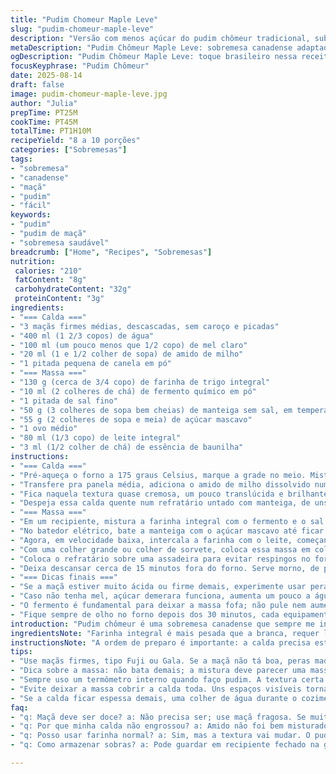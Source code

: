 ```yaml
---
title: "Pudim Chomeur Maple Leve"
slug: "pudim-chomeur-maple-leve"
description: "Versão com menos açúcar do pudim chômeur tradicional, substituindo as peras por maçãs pra dar um toque de acidez leve e usando mel para adoçar, suavizando sem perder o caráter reconfortante do clássico. Massa de farinha integral traz textura mais rústica, com um toque de canela pra esquentar o sabor. Receita rende de 8 a 10 porções, ideal pra sobremesa de família ou encontro com amigos. Cozinha fácil, mas com atenção nos tempos e no ponto do forno — tudo na observação das cores e texturas pra não errar."
metaDescription: "Pudim Chômeur Maple Leve: sobremesa canadense adaptada com maçãs e mel, menos doce, rústica, cremosa, ideal para toda a família"
ogDescription: "Pudim Chômeur Maple Leve: toque brasileiro nessa receita reconfortante com maçãs e mel, mantendo o sabor especial do canadense."
focusKeyphrase: "Pudim Chômeur"
date: 2025-08-14
draft: false
image: pudim-chomeur-maple-leve.jpg
author: "Julia"
prepTime: PT25M
cookTime: PT45M
totalTime: PT1H10M
recipeYield: "8 a 10 porções"
categories: ["Sobremesas"]
tags:
- "sobremesa"
- "canadense"
- "maçã"
- "pudim"
- "fácil"
keywords:
- "pudim"
- "pudim de maçã"
- "sobremesa saudável"
breadcrumb: ["Home", "Recipes", "Sobremesas"]
nutrition: 
 calories: "210"
 fatContent: "8g"
 carbohydrateContent: "32g"
 proteinContent: "3g"
ingredients:
- "=== Calda ==="
- "3 maçãs firmes médias, descascadas, sem caroço e picadas"
- "400 ml (1 2/3 copos) de água"
- "100 ml (um pouco menos que 1/2 copo) de mel claro"
- "20 ml (1 e 1/2 colher de sopa) de amido de milho"
- "1 pitada pequena de canela em pó"
- "=== Massa ==="
- "130 g (cerca de 3/4 copo) de farinha de trigo integral"
- "10 ml (2 colheres de chá) de fermento químico em pó"
- "1 pitada de sal fino"
- "50 g (3 colheres de sopa bem cheias) de manteiga sem sal, em temperatura ambiente"
- "55 g (2 colheres de sopa e meia) de açúcar mascavo"
- "1 ovo médio"
- "80 ml (1/3 copo) de leite integral"
- "3 ml (1/2 colher de chá) de essência de baunilha"
instructions:
- "=== Calda ==="
- "Pré-aqueça o forno a 175 graus Celsius, marque a grade no meio. Mistura o pedaçado de maçã com a água e o mel direto no liquidificador; bate até virar uma pasta bem lisinha, sem pedaços, se precisar para o aparelho e mexe pra outras partes descerem."
- "Transfere pra panela média, adiciona o amido de milho dissolvido numa colher com água fria, põe a pitadinha de canela. Leva ao fogo baixo, mexendo sempre com um batedor de arame pra não formar grumos."
- "Fica naquela textura quase cremosa, um pouco translúcida e brilhante; a hora certa é quando essa calda engrossa e já pode cobrir as costas de uma colher, tipo xarope grosso. Não para de mexer, senão queima no fundo!"
- "Despeja essa calda quente num refratário untado com manteiga, de uns 2,5 litros, espalha com cuidado pra chegar em todos os cantos."
- "=== Massa ==="
- "Em um recipiente, mistura a farinha integral com o fermento e o sal. Dá uma mexida só pra incorporar e não bata demais pra não deixar a massa dura."
- "No batedor elétrico, bate a manteiga com o açúcar mascavo até ficar um creme claro e fofo, isso com o ovo seguido pra ajudar a liga ficar uniforme. Se não tiver batedor, mistura com colher de pau — peso na paciência!"
- "Agora, em velocidade baixa, intercala a farinha com o leite, começando e terminando com farinha. Joga a essência de baunilha e dá mais uma rápida mexida, só pra uniformizar."
- "Com uma colher grande ou colher de sorvete, coloca essa massa em colheradas por cima da calda ainda quente. A massa não precisa cobrir 100%; o segredo é deixar uns ‘ilhinhos’ da calda na superfície, aí cria aquela crostinha encantadora no forno."
- "Coloca o refratário sobre uma assadeira para evitar respingos no forno e levar tudo junto. Leva ao forno por 45 minutos, mas o tempo certo é quando a massa fica dourada por cima, firme ao toque e um palito sai com migalhinhas úmidas, nunca molhadas."
- "Deixa descansar cerca de 15 minutos fora do forno. Serve morno, de preferência com uma colher generosa de creme de leite fresco ou sorvete de baunilha, pra somar sem pesar."
- "=== Dicas finais ==="
- "Se a maçã estiver muito ácida ou firme demais, experimente usar peras maduras no lugar, e aumente um pouco o mel para equilibrar — usei para testar, fica uma leveza que surpreende. Para quem não tem farinha integral, pode usar a comum, mas a textura vai ficar mais macia, menos rústica."
- "Caso não tenha mel, açúcar demerara funciona, aumenta um pouco a água da calda pra não deixar muito espessa."
- "O fermento é fundamental para deixar a massa fofa; não pule nem aumente demais a quantidade, ou o pudim pode virar um bolo duro."
- "Fique sempre de olho no forno depois dos 30 minutos, cada equipamento varia — o cheiro de caramelizado das frutas é o melhor termômetro, risos."
introduction: "Pudim chômeur é uma sobremesa canadense que sempre me intrigou com seu contraste entre calda e massa. Na busca por uma versão menos doce e com um toque mais brasileiro, mexi um pouco na receita clássica — troquei as peras por maçãs para dar uma acidez sutil e substituí o xarope de bordo por mel, ajustando a textura e o sabor para algo mais leve e ainda acolhedor. Acrescentei farinha integral pra uma crocância inesperada e canela para aquecer o aroma. A graça aqui é perceber a transformação no forno: quando a massa fica douradinha e a calda borbulha por baixo, é sinal que tudo atingiu o ponto. Nem sempre fácil, mas o jogo de expectativas e cheiros compensa o esforço. Pra mim, vai bem com creme fresco, e sempre deixa um gostinho de quero mais."
ingredientsNote: "Farinha integral é mais pesada que a branca, requer leveza na mistura para evitar um pudim pesado demais e seco. Mel substitui o xarope, reduz bastante a doçura sem perder a textura viscosa da calda. Pode usar peras maduras caso as maçãs estejam duras demais, ficam docinhas e suaves. O toque de canela é opcional, mas acrescenta complexidade. Medidas não precisam ser superexatas; respeite o aspecto da massa, que deve cair pesada da colher e o brilho e espessura da calda, que engrossa lentamente. O leite pode ser substituído por bebida vegetal, mas a textura muda e fica menos aveludada. Manteiga melhor em temperatura ambiente, fica mais fácil de incorporar. Fermento deve ser recente para não arruinar a massa."
instructionsNote: "A ordem de preparo é importante: a calda precisa estar quente para receber a massa, ajudando na formação daquela crosta interessante. Misturar o amido na água antes evita grumos. No preparo da massa, creme de manteiga e açúcar garante aerar a mistura, facilitando o crescimento com o fermento. Use batedor elétrico para garantir espuma, mas pare com farinha para não desenvolver glúten demais, que endurece. Dispor a massa em colheradas garante distribuição irregular, essencial pra textura final. Cubra o refratário com papel alumínio só se começar a dourar muito rápido, para cozinhar por dentro sem queimar a superfície. O cheiro, a cor da massa e firmeza são os melhores indicadores para tirar do forno — não dependa só do relógio, o forno de casa prega peças sempre. Esperar esfriar um pouco intensifica a liga dos sabores. Servir com creme fresco ou sorvete traz equilíbrio térmico e de sabores."
tips:
- "Use maçãs firmes, tipo Fuji ou Gala. Se a maçã não tá boa, peras maduras funcionam. Sugiro aumentar o mel se a fruta estiver azeda. A calda deve ficar brilhante e espessa, tipo xarope. Misturar o amido com água deve ser rápido pra não empelotar."
- "Dica sobre a massa: não bata demais; a mistura deve parecer uma massa pesadinha. Se não tem batedor elétrico, força no braço. Faço assim, mistura até que a manteiga incorpore. O cheirinho do açúcar com a manteiga é mais que especial. Boa hora pra dar uma pausa."
- "Sempre uso um termômetro interno quando faço pudim. A textura certa é quando, ao colocar um palito, ele sai com algumas migalhas úmidas. Isso marca quando a massa tá pronta. O cheiro doce da canela também é indício. Cuidado com o forno, cada um tem seu tempo."
- "Evite deixar a massa cobrir a calda toda. Uns espaços visíveis tornam o topo mais crocante. Ao despejar a massa, faça com colheradas. Deixa que o calor da calda suba e forme a crostinha. Usar papel alumínio é só se o pudim dourar demais. O ardor do forno é bem familiar, sinto isso."
- "Se a calda ficar espessa demais, uma colher de água durante o cozimento ajuda. Troque o leite por bebida vegetal se preferir. A textura muda mas o sabor se mantém maravilhoso. Sempre mantenho um olho nos recheios e gosto de variar com o que tenho em casa."
faq:
- "q: Maçã deve ser doce? a: Não precisa ser; use maçã fragosa. Se muito azeda, tente peras. O mel ajuda a equilibrar o sabor."
- "q: Por que minha calda não engrossou? a: Amido não foi bem misturado. Ou o fogo não estava bom. Mexer sempre é a chave."
- "q: Posso usar farinha normal? a: Sim, mas a textura vai mudar. O pudim fica mais leve, talvez menos rústico. Mas fica bom."
- "q: Como armazenar sobras? a: Pode guardar em recipiente fechado na geladeira. Também dá pra reaquecer no forno ou micro-ondas. Um toque de creme faz diferença."

---
```

